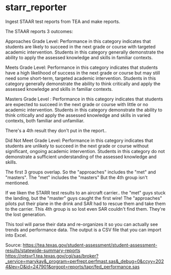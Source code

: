 # starr_reporter
Ingest STAAR test reports from TEA and make reports.

The STAAR reports 3 outcomes:

Approaches Grade Level: Performance in this category indicates that students are likely to succeed in the next grade or course with targeted academic intervention. Students in this category generally demonstrate the ability to apply the assessed knowledge and skills in familiar contexts.

Meets Grade Level:  Performance in this category indicates that students have a high likelihood of success in the next grade or course but may still need some short-term, targeted academic intervention. Students in this category generally demonstrate the ability to think critically and apply the assessed knowledge and skills in familiar contexts.

Masters Grade Level : Performance in this category indicates that students are expected to succeed in the next grade or course with little or no academic intervention. Students in this category demonstrate the ability to think critically and apply the assessed knowledge and skills in varied contexts, both familiar and unfamiliar.

There's a 4th result they don't put in the report..

Did Not Meet Grade Level:  Performance in this category indicates that students are unlikely to succeed in the next grade or course without significant, ongoing academic intervention. Students in this category do not demonstrate a sufficient understanding of the assessed knowledge and skills.

The first 3 groups overlap.  So the "approaches" includes the "met" and "masters".  The "met" includes the "masters"  But the 4th group isn't mentioned.

If we liken the STARR test results to an aircraft carrier.. the "met" guys stuck the landing, but the "master" guys caught the first wire!  The "approaches" pilots put their plane in the drink and SAR had to rescue them and take them to the carrier.  This 4th group is so lost even SAR couldn't find them.  They're the lost generation.

This tool will parse their data and re-organizes it so you can actually see trends and performance data.  The output is a CSV file that you can import into Excel.

Source: https://tea.texas.gov/student-assessment/student-assessment-results/statewide-summary-reports
https://rptsvr1.tea.texas.gov/cgi/sas/broker?_service=marykay&_program=perfrept.perfmast.sas&_debug=0&ccyy=2024&lev=D&id=247901&prgopt=reports/tapr/fed_performance.sas



